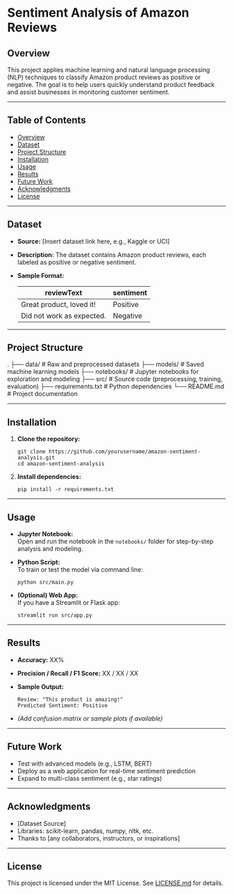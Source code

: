 # Sentiment Analysis of Amazon Reviews

## Overview

This project applies machine learning and natural language processing (NLP) techniques to classify Amazon product reviews as positive or negative. The goal is to help users quickly understand product feedback and assist businesses in monitoring customer sentiment.

---

## Table of Contents

- [Overview](#overview)
- [Dataset](#dataset)
- [Project Structure](#project-structure)
- [Installation](#installation)
- [Usage](#usage)
- [Results](#results)
- [Future Work](#future-work)
- [Acknowledgments](#acknowledgments)
- [License](#license)

---

## Dataset

- **Source:** [Insert dataset link here, e.g., Kaggle or UCI]
- **Description:** The dataset contains Amazon product reviews, each labeled as positive or negative sentiment.
- **Sample Format:**

  | reviewText                        | sentiment |
  |-----------------------------------|-----------|
  | Great product, loved it!          | Positive  |
  | Did not work as expected.         | Negative  |

---

## Project Structure
.
├── data/ # Raw and preprocessed datasets
├── models/ # Saved machine learning models
├── notebooks/ # Jupyter notebooks for exploration and modeling
├── src/ # Source code (preprocessing, training, evaluation)
├── requirements.txt # Python dependencies
└── README.md # Project documentation

---

## Installation

1. **Clone the repository:**
    ```
    git clone https://github.com/yourusername/amazon-sentiment-analysis.git
    cd amazon-sentiment-analysis
    ```

2. **Install dependencies:**
    ```
    pip install -r requirements.txt
    ```

---

## Usage

- **Jupyter Notebook:**  
  Open and run the notebook in the `notebooks/` folder for step-by-step analysis and modeling.

- **Python Script:**  
  To train or test the model via command line:
    ```
    python src/main.py
    ```

- **(Optional) Web App:**  
  If you have a Streamlit or Flask app:
    ```
    streamlit run src/app.py
    ```

---

## Results

- **Accuracy:** XX%
- **Precision / Recall / F1 Score:** XX / XX / XX
- **Sample Output:**
    ```
    Review: "This product is amazing!"
    Predicted Sentiment: Positive
    ```

- *(Add confusion matrix or sample plots if available)*

---

## Future Work

- Test with advanced models (e.g., LSTM, BERT)
- Deploy as a web application for real-time sentiment prediction
- Expand to multi-class sentiment (e.g., star ratings)

---

## Acknowledgments

- [Dataset Source]  
- Libraries: scikit-learn, pandas, numpy, nltk, etc.  
- Thanks to [any collaborators, instructors, or inspirations]

---

## License

This project is licensed under the MIT License. See [LICENSE.md](LICENSE.md) for details.
